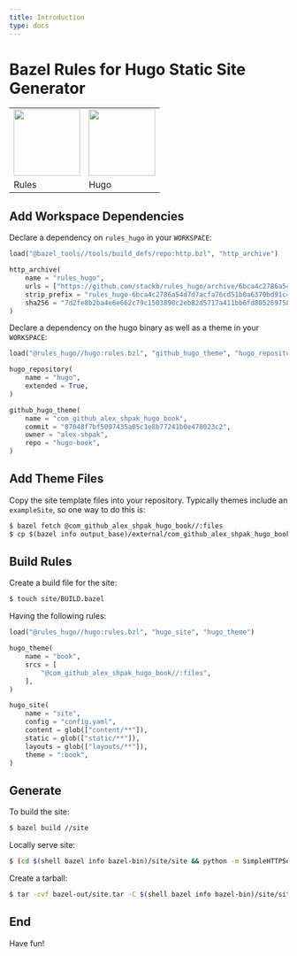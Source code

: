 ```yaml
---
title: Introduction
type: docs
---
```


# Bazel Rules for Hugo Static Site Generator

<table><tr>
<td><img src="https://bazel.build/images/bazel-icon.svg" height="120"/></td>
<td><img src="https://raw.githubusercontent.com/gohugoio/hugoDocs/master/static/img/hugo-logo.png" height="120"/></td>
</tr><tr>
<td>Rules</td>
<td>Hugo</td>
</tr></table>

## Add Workspace Dependencies

Declare a dependency on `rules_hugo` in your `WORKSPACE`:

```python
load("@bazel_tools//tools/build_defs/repo:http.bzl", "http_archive")

http_archive(
    name = "rules_hugo",
    urls = ["https://github.com/stackb/rules_hugo/archive/6bca4c2786a54d7d7acfa76cd51b0a6370bd91c4.tar.gz"],
    strip_prefix = "rules_hugo-6bca4c2786a54d7d7acfa76cd51b0a6370bd91c4",
    sha256 = "7d2fe8b2ba4e6e662c79c1503890c2eb82d5717a411bb6fd805269758da40c9a",
)
```

Declare a dependency on the hugo binary as well as a theme in your `WORKSPACE`:

```python
load("@rules_hugo//hugo:rules.bzl", "github_hugo_theme", "hugo_repository")

hugo_repository(
    name = "hugo",
    extended = True,
)

github_hugo_theme(
    name = "com_github_alex_shpak_hugo_book",
    commit = "07048f7bf5097435a05c1e8b77241b0e478023c2",
    owner = "alex-shpak",
    repo = "hugo-book",
)
```

## Add Theme Files

Copy the site template files into your repository.  Typically themes include an
`exampleSite`, so one way to do this is:

```sh
$ bazel fetch @com_github_alex_shpak_hugo_book//:files
$ cp $(bazel info output_base)/external/com_github_alex_shpak_hugo_book/exampleSite/ ./site
```

## Build Rules

Create a build file for the site:

```sh
$ touch site/BUILD.bazel
```

Having the following rules:

```python
load("@rules_hugo//hugo:rules.bzl", "hugo_site", "hugo_theme")

hugo_theme(
    name = "book",
    srcs = [
        "@com_github_alex_shpak_hugo_book//:files",
    ],
)

hugo_site(
    name = "site",
    config = "config.yaml",
    content = glob(["content/**"]),
    static = glob(["static/**"]),
    layouts = glob(["layouts/**"]),
    theme = ":book",
)
```

## Generate

To build the site:

```sh
$ bazel build //site
```

Locally serve site:

```sh
$ (cd $(shell bazel info bazel-bin)/site/site && python -m SimpleHTTPServer 7070)
```

Create a tarball:

```sh
$ tar -cvf bazel-out/site.tar -C $(shell bazel info bazel-bin)/site/site .
```

## End

Have fun!
